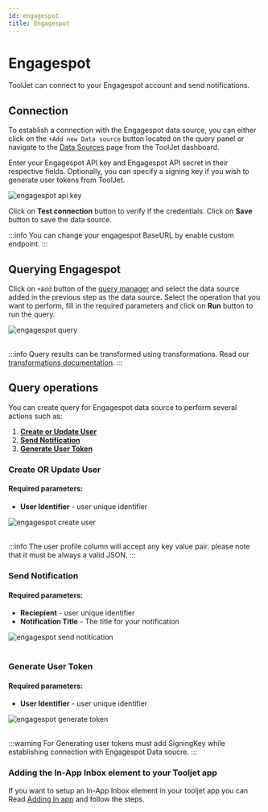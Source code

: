 ```yaml
---
id: engagespot
title: Engagespot
---
```


# Engagespot

ToolJet can connect to your Engagespot account and send notifications.

## Connection

To establish a connection with the Engagespot data source, you can either click on the `+Add new Data source` button located on the query panel or navigate to the [Data Sources](/docs/data-sources/overview/) page from the ToolJet dashboard.

Enter your Engagespot API key and Engagespot API secret in their respective fields. Optionally, you can specify a signing key if you wish to generate user tokens from ToolJet.

<div style={{textAlign: 'center'}}>

<img className="screenshot-full" src="/img/marketplace/plugins/engagespot/engagespot_install.png" alt="engagespot api key" />

</div>

Click on **Test connection** button to verify if the credentials. Click on **Save** button to save the data source.

:::info
You can change your engagespot BaseURL by enable custom endpoint.
:::

## Querying Engagespot

Click on `+Add` button of the [query manager](/docs/app-builder/query-panel/#add) and select the data source added in the previous step as the data source. Select the operation that you want to perform, fill in the required parameters and click on **Run** button to run the query.

<div style={{textAlign: 'center'}}>

<img className="screenshot-full" src="/img/marketplace/plugins/engagespot/engagespot_query.png" alt="engagespot query" />

</div>

<br/>

:::info
Query results can be transformed using transformations. Read our [transformations documentation](/docs/tutorial/transformations).
:::

## Query operations

You can create query for Engagespot data source to perform several actions such as:
  1. **[Create or Update User](#create-or-update-user)**
  2. **[Send Notification](#read-object)**
  3. **[Generate User Token](#upload-object)** 

### Create OR Update User

  #### Required parameters:
  - **User Identifier** - user unique identifier 

<div style={{textAlign: 'center'}}>
<img className="screenshot-full" src="/img/marketplace/plugins/engagespot/create_user.png" alt="engagespot create user" />
</div>
<br/>

:::info
The user profile column will accept any key value pair. please note that it must be always a valid JSON.
:::

### Send Notification

  #### Required parameters:
  - **Reciepient** - user unique identifier 
  - **Notification Title** - The title for your notification

<div style={{textAlign: 'center'}}>
<img className="screenshot-full" src="/img/marketplace/plugins/engagespot/send_notification.png" alt="engagespot send notitication"/>
</div>
<br/>

### Generate User Token

  #### Required parameters:
  - **User Identifier** - user unique identifier 

<div style={{textAlign: 'center'}}>
<img className="screenshot-full" src="/img/marketplace/plugins/engagespot/generate_token.png" alt="engagespot generate token" />
</div>
<br/>

:::warning
For Generating user tokens must add SigningKey while establishing connection with Engagespot Data soucre.
:::

### Adding the In-App Inbox element to your Tooljet app
   If you want to setup an In-App Inbox element in your tooljet app you can  Read [Adding In app](https://docs.engagespot.co/docs/plugins/tooljet/adding-the-inbox-component) and follow the steps.

